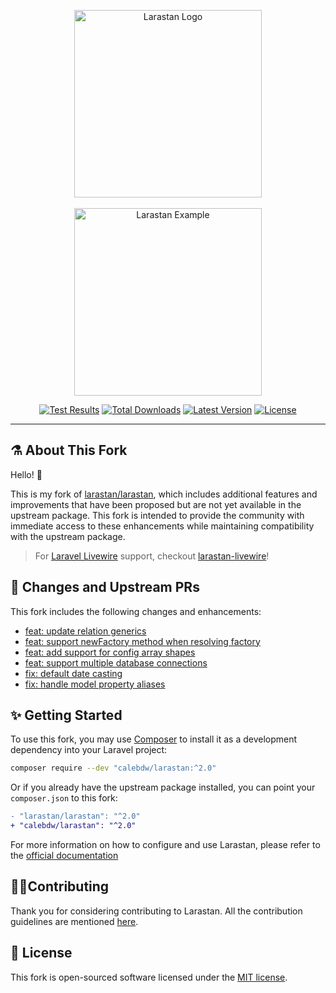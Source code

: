 <p align="center">
    <img src="https://raw.githubusercontent.com/calebdw/larastan/master/docs/logo.png" alt="Larastan Logo" width="300">
    <br><br>
    <img src="https://raw.githubusercontent.com/calebdw/larastan/master/docs/example.png" alt="Larastan Example" height="300">
</p>

<p align="center">
  <a href="https://github.com/calebdw/larastan/actions"><img src="https://github.com/calebdw/larastan/actions/workflows/tests.yml/badge.svg" alt="Test Results"></a>
  <a href="https://packagist.org/packages/calebdw/larastan"><img src="https://img.shields.io/packagist/dt/calebdw/larastan.svg" alt="Total Downloads"></a>
  <a href="https://packagist.org/packages/calebdw/larastan"><img src="https://img.shields.io/packagist/v/calebdw/larastan.svg" alt="Latest Version"></a>
  <a href="https://github.com/calebdw/larastan/blob/master/LICENSE.md"><img src="https://img.shields.io/github/license/calebdw/larastan" alt="License"></a>
</p>

------

## ⚗️ About This Fork

Hello! 👋

This is my fork of [larastan/larastan][larastan], which includes additional features and improvements that have been proposed but are not yet available in the upstream package.
This fork is intended to provide the community with immediate access to these enhancements while maintaining compatibility with the upstream package.

> For [Laravel Livewire][livewire] support, checkout [larastan-livewire][larastan-livewire]!

## 🔄 Changes and Upstream PRs

This fork includes the following changes and enhancements:

- [feat: update relation generics](https://github.com/larastan/larastan/pull/1990)
- [feat: support newFactory method when resolving factory](https://github.com/larastan/larastan/pull/1922)
- [feat: add support for config array shapes](https://github.com/larastan/larastan/pull/2004)
- [feat: support multiple database connections](https://github.com/larastan/larastan/pull/1879)
- [fix: default date casting](https://github.com/larastan/larastan/pull/1842)
- [fix: handle model property aliases](https://github.com/larastan/larastan/pull/1999)

## ✨ Getting Started

To use this fork, you may use [Composer][composer] to install it as a development dependency into your Laravel project:

```bash
composer require --dev "calebdw/larastan:^2.0"
```

Or if you already have the upstream package installed, you can point your `composer.json` to this fork:

```diff
- "larastan/larastan": "^2.0"
+ "calebdw/larastan": "^2.0"
```

For more information on how to configure and use Larastan, please refer to the [official documentation][larastan]

## 👊🏻Contributing

Thank you for considering contributing to Larastan. All the contribution guidelines are mentioned [here](CONTRIBUTING.md).

## 📄 License

This fork is open-sourced software licensed under the [MIT license](LICENSE.md).

<!-- links -->
[composer]: https://getcomposer.org
[larastan]: https://github.com/larastan/larastan
[larastan-livewire]: https://github.com/calebdw/larastan-livewire
[livewire]: https://github.com/livewire/livewire
